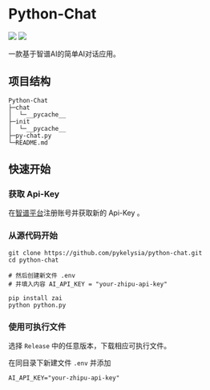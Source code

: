 # Python-Chat

![](https://img.shields.io/badge/language%20-python-blue)
![](https://img.shields.io/badge/AIModel%20-ZHIPU-green)

一款基于智谱AI的简单AI对话应用。

## 项目结构

```
Python-Chat
├─chat
│  └─__pycache__
├─init
│  └─__pycache__
├─py-chat.py
└─README.md
```

## 快速开始

### 获取 Api-Key

在[智谱平台](https://bigmodel.cn/)注册账号并获取新的 Api-Key 。

### 从源代码开始

```shell
git clone https://github.com/pykelysia/python-chat.git
cd python-chat

# 然后创建新文件 .env
# 并填入内容 AI_API_KEY = "your-zhipu-api-key"

pip install zai
python python.py
```

### 使用可执行文件

选择 `Release` 中的任意版本，下载相应可执行文件。

在同目录下新建文件 `.env` 并添加

```
AI_API_KEY="your-zhipu-api-key"
```